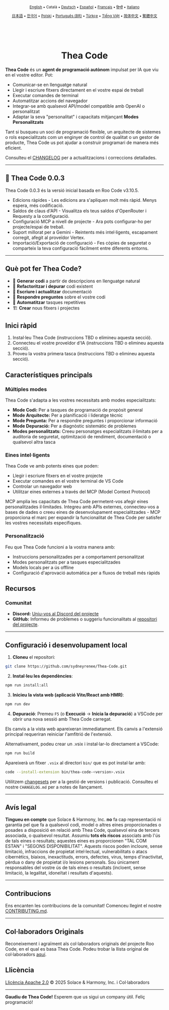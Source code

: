 <div align="center">
<sub>

[English](../../README.md) • Català • [Deutsch](../../locales/de/README.md) • [Español](../../locales/es/README.md) • [Français](../../locales/fr/README.md) • [हिन्दी](../../locales/hi/README.md) • [Italiano](../../locales/it/README.md)

</sub>
<sub>

[日本語](../../locales/ja/README.md) • [한국어](../../locales/ko/README.md) • [Polski](../../locales/pl/README.md) • [Português (BR)](../../locales/pt-BR/README.md) • [Türkçe](../../locales/tr/README.md) • [Tiếng Việt](../../locales/vi/README.md) • [简体中文](../../locales/zh-CN/README.md) • [繁體中文](../../locales/zh-TW/README.md)

</sub>
</div>
<br>
<div align="center">
  <!-- Community Links Removed -->
</div>
<br>
<br>

<div align="center">
<h1>Thea Code</h1>

<!-- Marketplace/Feature/Review/Docs Badges Removed -->

</div>

**Thea Code** és un **agent de programació autònom** impulsat per IA que viu en el vostre editor. Pot:

- Comunicar-se en llenguatge natural
- Llegir i escriure fitxers directament en el vostre espai de treball
- Executar comandes de terminal
- Automatitzar accions del navegador
- Integrar-se amb qualsevol API/model compatible amb OpenAI o personalitzat
- Adaptar la seva "personalitat" i capacitats mitjançant **Modes Personalitzats**

Tant si busqueu un soci de programació flexible, un arquitecte de sistemes o rols especialitzats com un enginyer de control de qualitat o un gestor de producte, Thea Code us pot ajudar a construir programari de manera més eficient.

Consulteu el [CHANGELOG](../CHANGELOG.md) per a actualitzacions i correccions detallades.

---

## 🎉 Thea Code 0.0.3

Thea Code 0.0.3 és la versió inicial basada en Roo Code v3.10.5.

- Edicions ràpides - Les edicions ara s'apliquen molt més ràpid. Menys espera, més codificació.
- Saldos de claus d'API - Visualitza els teus saldos d'OpenRouter i Requesty a la configuració.
- Configuració MCP a nivell de projecte - Ara pots configurar-ho per projecte/espai de treball.
- Suport millorat per a Gemini - Reintents més intel·ligents, escapament corregit, afegit al proveïdor Vertex.
- Importació/Exportació de configuració - Fes còpies de seguretat o comparteix la teva configuració fàcilment entre diferents entorns.

---

## Què pot fer Thea Code?

- 🚀 **Generar codi** a partir de descripcions en llenguatge natural
- 🔧 **Refactoritzar i depurar** codi existent
- 📝 **Escriure i actualitzar** documentació
- 🤔 **Respondre preguntes** sobre el vostre codi
- 🔄 **Automatitzar** tasques repetitives
- 🏗️ **Crear** nous fitxers i projectes

## Inici ràpid

1. Instal·leu Thea Code (instruccions TBD o elimineu aquesta secció).
2. Connecteu el vostre proveïdor d'IA (instruccions TBD o elimineu aquesta secció).
3. Proveu la vostra primera tasca (instruccions TBD o elimineu aquesta secció).

## Característiques principals

### Múltiples modes

Thea Code s'adapta a les vostres necessitats amb modes especialitzats:

- **Mode Codi:** Per a tasques de programació de propòsit general
- **Mode Arquitecte:** Per a planificació i lideratge tècnic
- **Mode Pregunta:** Per a respondre preguntes i proporcionar informació
- **Mode Depuració:** Per a diagnòstic sistemàtic de problemes
- **Modes personalitzats:** Creeu personatges especialitzats il·limitats per a auditoria de seguretat, optimització de rendiment, documentació o qualsevol altra tasca

### Eines intel·ligents

Thea Code ve amb potents eines que poden:

- Llegir i escriure fitxers en el vostre projecte
- Executar comandes en el vostre terminal de VS Code
- Controlar un navegador web
- Utilitzar eines externes a través del MCP (Model Context Protocol)

MCP amplia les capacitats de Thea Code permetent-vos afegir eines personalitzades il·limitades. Integreu amb APIs externes, connecteu-vos a bases de dades o creeu eines de desenvolupament especialitzades - MCP proporciona el marc per expandir la funcionalitat de Thea Code per satisfer les vostres necessitats específiques.

### Personalització

Feu que Thea Code funcioni a la vostra manera amb:

- Instruccions personalitzades per a comportament personalitzat
- Modes personalitzats per a tasques especialitzades
- Models locals per a ús offline
- Configuració d'aprovació automàtica per a fluxos de treball més ràpids

## Recursos

<!-- Documentation Section Removed -->

### Comunitat

- **Discord:** [Uniu-vos al Discord del projecte](https://discord.gg/your-discord-invite-code) <!-- Replace with actual invite code -->
- **GitHub:** Informeu de problemes o suggeriu funcionalitats al [repositori del projecte](https://github.com/sydneyrenee/Thea-Code).

---

## Configuració i desenvolupament local

1. **Cloneu** el repositori:

```sh
git clone https://github.com/sydneyrenee/Thea-Code.git
```

2. **Instal·leu les dependències**:

```sh
npm run install:all
```

3. **Inicieu la vista web (aplicació Vite/React amb HMR)**:

```sh
npm run dev
```

4. **Depuració**:
   Premeu `F5` (o **Execució** → **Inicia la depuració**) a VSCode per obrir una nova sessió amb Thea Code carregat.

Els canvis a la vista web apareixeran immediatament. Els canvis a l'extensió principal requeriran reiniciar l'amfitrió de l'extensió.

Alternativament, podeu crear un .vsix i instal·lar-lo directament a VSCode:

```sh
npm run build
```

Apareixerà un fitxer `.vsix` al directori `bin/` que es pot instal·lar amb:

```sh
code --install-extension bin/thea-code-<version>.vsix
```

Utilitzem [changesets](https://github.com/changesets/changesets) per a la gestió de versions i publicació. Consulteu el nostre `CHANGELOG.md` per a notes de llançament.

---

## Avís legal

**Tingueu en compte** que Solace & Harmony, Inc. **no** fa cap representació ni garantia pel que fa a qualsevol codi, model o altres eines proporcionades o posades a disposició en relació amb Thea Code, qualsevol eina de tercers associada, o qualsevol resultat. Assumiu **tots els riscos** associats amb l'ús de tals eines o resultats; aquestes eines es proporcionen "TAL COM ESTAN" i "SEGONS DISPONIBILITAT". Aquests riscos poden incloure, sense limitació, infraccions de propietat intel·lectual, vulnerabilitats o atacs cibernètics, biaixos, inexactituds, errors, defectes, virus, temps d'inactivitat, pèrdua o dany de propietat i/o lesions personals. Sou únicament responsables del vostre ús de tals eines o resultats (incloent, sense limitació, la legalitat, idoneïtat i resultats d'aquests).

---

## Contribucions

Ens encanten les contribucions de la comunitat! Comenceu llegint el nostre [CONTRIBUTING.md](CONTRIBUTING.md).

---

## Col·laboradors Originals

Reconeixement i agraïment als col·laboradors originals del projecte Roo Code, en el qual es basa Thea Code. Podeu trobar la llista original de col·laboradors [aquí](https://github.com/RooVetGit/Roo-Code#contributors).

## Llicència

[Llicència Apache 2.0](../LICENSE) © 2025 Solace & Harmony, Inc. i Col·laboradors

---

**Gaudiu de Thea Code!** Esperem que us sigui un company útil. Feliç programació!
